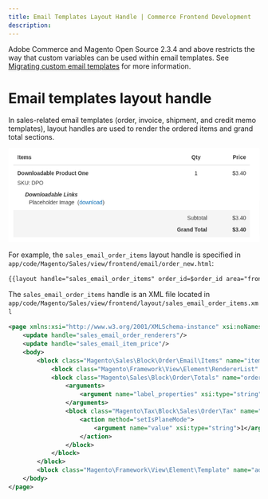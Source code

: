 ```yaml
---
title: Email Templates Layout Handle | Commerce Frontend Development
description:
---
```


<InlineAlert variant="warning" slots="text"/>

Adobe Commerce and Magento Open Source 2.3.4 and above restricts the way that custom variables can be used within email templates.
See [Migrating custom email templates](email-migration.md) for more information.

# Email templates layout handle

In sales-related email templates (order, invoice, shipment, and credit memo templates), layout handles are used to render the ordered items and grand total sections.

![Email Order Item Details.](../../_images/frontend/email-order-items-render.png)

For example, the `sales_email_order_items` layout handle is specified in `app/code/Magento/Sales/view/frontend/email/order_new.html`:

```html
{{layout handle="sales_email_order_items" order_id=$order_id area="frontend"}}
```

The `sales_email_order_items` handle is an XML file located in `app/code/Magento/Sales/view/frontend/layout/sales_email_order_items.xml`

```xml
<page xmlns:xsi="http://www.w3.org/2001/XMLSchema-instance" xsi:noNamespaceSchemaLocation="urn:magento:framework:View/Layout/etc/page_configuration.xsd" label="Email Order Items List" design_abstraction="custom">
    <update handle="sales_email_order_renderers"/>
    <update handle="sales_email_item_price"/>
    <body>
        <block class="Magento\Sales\Block\Order\Email\Items" name="items" template="Magento_Sales::email/items.phtml" cacheable="false">
            <block class="Magento\Framework\View\Element\RendererList" name="sales.email.order.renderers" as="renderer.list"/>
            <block class="Magento\Sales\Block\Order\Totals" name="order_totals" template="Magento_Sales::order/totals.phtml">
                <arguments>
                    <argument name="label_properties" xsi:type="string">colspan="2"</argument>
                </arguments>
                <block class="Magento\Tax\Block\Sales\Order\Tax" name="tax" template="Magento_Tax::order/tax.phtml">
                    <action method="setIsPlaneMode">
                        <argument name="value" xsi:type="string">1</argument>
                    </action>
                </block>
            </block>
        </block>
        <block class="Magento\Framework\View\Element\Template" name="additional.product.info" template="Magento_Theme::template.phtml"/>
    </body>
</page>
```
